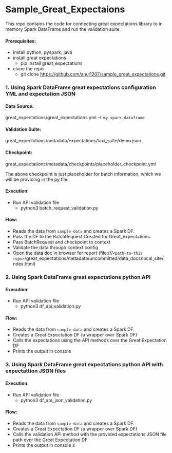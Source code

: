 # Sample_Great_Expectaions

This repo contains the code for connecting great expectations library to in memory Spark DataFrame and run the validation suite.

#### Prerequisites:
- install python, pyspark, java
- install great expectations
  - pip install great_expectations
- clone the repo
  - git clone https://github.com/anuj1207/sample_great_expectations.git


### 1. Using Spark DataFrame great expectations configuration YML and expectation JSON

#### Data Source:
great_expectations/great_expectations.yml -> `my_spark_dataframe`

#### Validation Suite:
great_expectations/metadata/expectations/taxi_suite/demo.json
#### Checkpoint:
great_expectations/metadata/checkpoints/placeholder_checkpoint.yml

The above checkpoint is just placeholder for batch information, which we will be providing in the py file.

#### Execution:
- Run API validation file
  - python3 batch_request_validation.py


#### Flow:
- Reads the data from `sample-data` and creates a Spark DF.
- Pass the DF to the BatchRequest Created for Great_expectations.
- Pass BatchRequest and checkpoint to context
- Validate the data through context config
- Open the data doc in browser for report (file:///`<path-to-this repo>`/great_expectations/metadata/uncommitted/data_docs/local_site/index.html)


### 2. Using Spark DataFrame great expectations python API

#### Execution:
- Run API validation file
  - python3 df_api_validation.py

#### Flow:
- Reads the data from `sample-data` and creates a Spark DF.
- Creates a Great Expectation DF (a wrapper over Spark DF)
- Calls the expectations using the API methods over the Great Expectation DF
- Prints the output in console

### 3. Using Spark DataFrame great expectations python API with expectattion JSON files

#### Execution:
- Run API validation file
  - python3 df_api_json_validation.py

#### Flow:
- Reads the data from `sample-data` and creates a Spark DF.
- Creates a Great Expectation DF (a wrapper over Spark DF)
- Calls the validation API method with the provided expectations JSON file path over the Great Expectation DF
- Prints the output in console
s